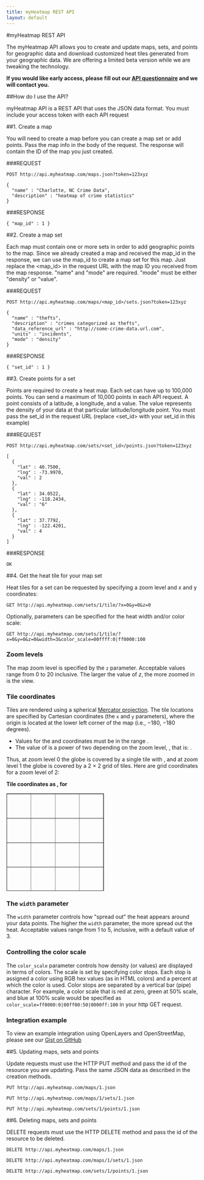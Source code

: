 ```yaml
---
title: myHeatmap REST API
layout: default
---
```

#myHeatmap REST API

The myHeatmap API allows you to create and update maps, sets, and points for geographic data and download customized heat tiles generated from your geographic data.  We are offering a limited beta version while we are tweaking the technology.

**If you would like early access, please fill out our <a href='https://docs.google.com/a/russjhammond.com/spreadsheet/viewform?formkey=dFlBLUZrMG4wdWxEZklDc1JRVEVmT0E6MQ'>API questionnaire</a> and we will contact you.**

##How do I use the API?

myHeatmap API is a REST API that uses the JSON data format.  You must include your access token with each API request

##1. Create a map

You will need to create a map before you can create a map set or add points.  Pass the map info in the body of the request.  The response will contain the ID of the map you just created.

###REQUEST

    POST http://api.myheatmap.com/maps.json?token=123xyz

    { 
      "name" : "Charlotte, NC Crime Data", 
      "description" : "heatmap of crime statistics" 
    }

###RESPONSE

    { "map_id" : 1 }


##2. Create a map set

Each map must contain one or more sets in order to add geographic points to the map.  Since we already created a map and received the map\_id in the response, we can use the map\_id to create a map set for this map.  Just replace the &lt;map_id&gt; in the request URL with the map ID you received from the map response.  "name" and "mode" are required.  "mode" must be either "density" or "value".

###REQUEST

    POST http://api.myheatmap.com/maps/<map_id>/sets.json?token=123xyz

    { 
      "name" : "thefts", 
      "description" : "crimes categorized as thefts", 
      "data_reference_url" : "http://some-crime-data.url.com", 
      "units" : "incidents", 
      "mode" : "density" 
    }

###RESPONSE

    { "set_id" : 1 }

##3. Create points for a set

Points are required to create a heat map.  Each set can have up to 100,000 points.  You can send a maximum of 10,000 points in each API request.  A point consists of a latitude, a longitude, and a value.  The value represents the density of your data at that particular latitude/longitude point.  You must pass the set\_id in the request URL (replace &lt;set\_id&gt; with your set\_id in this example)


###REQUEST

    POST http://api.myheatmap.com/sets/<set_id>/points.json?token=123xyz

    [
      {
        "lat" : 40.7500,
        "lng" : -73.9970,
        "val" : 2
      },
      {
        "lat" : 34.0522,
        "lng" : -118.2434,
        "val" : "6"
      },
      {
        "lat" : 37.7792,
        "lng" : -122.4201,
        "val" : 4
      }
    ]

###RESPONSE

    OK

##4. Get the heat tile for your map set

Heat tiles for a set can be requested by specifying a zoom level and x and y coordinates:

    GET http://api.myheatmap.com/sets/1/tile/?x=0&y=0&z=0

Optionally, parameters can be specified for the heat width and/or color scale:

    GET http://api.myheatmap.com/sets/1/tile/?x=0&y=0&z=0&width=3&color_scale=00ffff:0|ff0000:100

### Zoom levels

The map zoom level is specified by the `z` parameter. Acceptable values range from 0 to 20 inclusive. The larger the value of *z*, the more zoomed in is the view.

### Tile coordinates

Tiles are rendered using a spherical [Mercator projection](http://en.wikipedia.org/wiki/Mercator_projection). The tile locations are specified by Cartesian coordinates (the `x` and `y` parameters), where the origin is located at the lower left corner of the map (i.e., &minus;180, &minus;180 degrees).

* Values for the <script type='math/tex'>x</script> and <script type='math/tex'>y</script> coordinates must be in the range <script type='math/tex'>\left[ 0, n \right)</script>. 
* The value of <script type='math/tex'>n</script> is a power of two depending on the zoom level, <script type='math/tex'>z</script>, that is: <script type='math/tex'>n = 2^z</script>.

Thus, at zoom level 0 the globe is covered by a single tile with <script type='math/tex'>x = y = 0</script>, and at zoom level 1 the globe is covered by a 2 &times; 2 grid of tiles. Here are grid coordinates for a zoom level of 2:

**Tile coordinates as <script type='math/tex'>\left( x, y \right)</script>, for <script type='math/tex'> z = 2 </script>**
<table style="text-align:center; width:256px; height:256px; background-image:url('/images/0_0_0.png');" border="1" cellpadding="0" cellspacing="0">
<tbody>
<tr>
  <td height="64" width="64"><script type='math/tex'> \left( 0, 3 \right) </script></td>
  <td height="64" width="64"><script type='math/tex'> \left( 1, 3 \right) </script></td>
  <td height="64" width="64"><script type='math/tex'> \left( 2, 3 \right) </script></td>
  <td height="64" width="64"><script type='math/tex'> \left( 3, 3 \right) </script></td>
</tr>
<tr>
  <td height="64" width="64"><script type='math/tex'> \left( 0, 2 \right) </script></td>
  <td height="64" width="64"><script type='math/tex'> \left( 1, 2 \right) </script></td>
  <td height="64" width="64"><script type='math/tex'> \left( 2, 2 \right) </script></td>
  <td height="64" width="64"><script type='math/tex'> \left( 3, 2 \right) </script></td>
</tr>
<tr>
  <td height="64" width="64"><script type='math/tex'> \left( 0, 1 \right) </script></td>
  <td height="64" width="64"><script type='math/tex'> \left( 1, 1 \right) </script></td>
  <td height="64" width="64"><script type='math/tex'> \left( 2, 1 \right) </script></td>
  <td height="64" width="64"><script type='math/tex'> \left( 3, 1 \right) </script></td>
</tr>
<tr>
  <td height="64" width="64"><script type='math/tex'> \left( 0, 0 \right) </script></td>
  <td height="64" width="64"><script type='math/tex'> \left( 1, 0 \right) </script></td>
  <td height="64" width="64"><script type='math/tex'> \left( 2, 0 \right) </script></td>
  <td height="64" width="64"><script type='math/tex'> \left( 3, 0 \right) </script></td>
</tr>
</tbody>
</table>

### The `width` parameter

The `width` parameter controls how "spread out" the heat appears around your data points. The higher the `width` parameter, the more spread out the heat. Acceptable values range from 1 to 5, inclusive, with a default value of 3.

### Controlling the color scale

The `color_scale` parameter controls how density (or values) are displayed in terms of colors. The scale is set by specifying color stops. Each stop is assigned a color using RGB hex values (as in HTML colors) and a percent at which the color is used. Color stops are separated by a vertical bar (pipe) character. For example, a color scale that is red at zero, green at 50% scale, and blue at 100% scale would be specified as `color_scale=ff0000:0|00ff00:50|0000ff:100` in your http GET request.

### Integration example ###

To view an example integration using OpenLayers and OpenStreetMap, please see our [Gist on GitHub](https://gist.github.com/1427530)

##5. Updating maps, sets and points

Update requests must use the HTTP PUT method and pass the id of the resource you are updating.  Pass the same JSON data as described in the creation methods.

    PUT http://api.myheatmap.com/maps/1.json

    PUT http://api.myheatmap.com/maps/1/sets/1.json

    PUT http://api.myheatmap.com/sets/1/points/1.json


##6. Deleting maps, sets and points

DELETE requests must use the HTTP DELETE method and pass the id of the resource to be deleted.


    DELETE http://api.myheatmap.com/maps/1.json

    DELETE http://api.myheatmap.com/maps/1/sets/1.json

    DELETE http://api.myheatmap.com/sets/1/points/1.json
